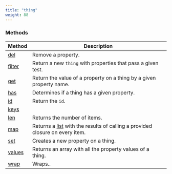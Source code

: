 ```yaml
---
title: "thing"
weight: 88
---
```


### Methods

Method | Description
------ | -----------
[del](./del) | Remove a property.
[filter](./filter) | Return a new `thing` with properties that pass a given test.
[get](./get) | Return the value of a property on a thing by a given property name.
[has](./has) | Determines if a thing has a given property.
[id](./id) | Return the `id`.
[keys](./keys) |
[len](./len) | Returns the number of items.
[map](./map) | Returns a [list](../list) with the results of calling a provided closure on every item.
[set](./set) | Creates a new property on a thing.
[values](./values) | Returns an array with all the property values of a thing.
[wrap](./wrap) | Wraps..
